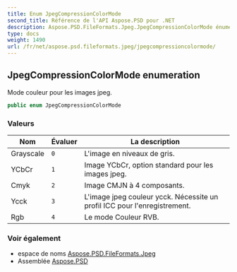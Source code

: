 ```yaml
---
title: Enum JpegCompressionColorMode
second_title: Référence de l'API Aspose.PSD pour .NET
description: Aspose.PSD.FileFormats.Jpeg.JpegCompressionColorMode énumération. Mode couleur pour les images jpeg.
type: docs
weight: 1490
url: /fr/net/aspose.psd.fileformats.jpeg/jpegcompressioncolormode/
---
```

## JpegCompressionColorMode enumeration

Mode couleur pour les images jpeg.

```csharp
public enum JpegCompressionColorMode
```

### Valeurs

| Nom | Évaluer | La description |
| --- | --- | --- |
| Grayscale | `0` | L'image en niveaux de gris. |
| YCbCr | `1` | Image YCbCr, option standard pour les images jpeg. |
| Cmyk | `2` | Image CMJN à 4 composants. |
| Ycck | `3` | L'image jpeg couleur ycck. Nécessite un profil ICC pour l'enregistrement. |
| Rgb | `4` | Le mode Couleur RVB. |

### Voir également

* espace de noms [Aspose.PSD.FileFormats.Jpeg](../../aspose.psd.fileformats.jpeg/)
* Assemblée [Aspose.PSD](../../)


